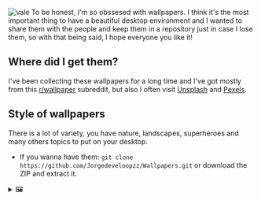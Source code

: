 ![vale](https://user-images.githubusercontent.com/80071604/160773932-7647dbe0-e052-4443-9e41-8d17272e6cbf.png)
To be honest, I'm so obssesed with wallpapers. I think it's the most important thing to have a beautiful desktop environment and I wanted to share them with the people and keep them in a repository just in case I lose them, so with that being said, I hope everyone you like it!

## Where did I get them?
I've been collecting these wallpapers for a long time and I've got mostly from this [r/wallpaper](https://www.reddit.com/r/wallpaper/) subreddit, but also I often visit [Unsplash](https://unsplash.com/) and [Pexels](https://www.pexels.com/).

## Style of wallpapers
There is a lot of variety, you have nature, landscapes, superheroes and many others topics to put on your desktop.
* If you wanna have them: `git clone https://github.com/Jorgedeveloopzz/Wallpapers.git` or download the ZIP and extract it.

<details>
  <summary>🖼️</summary>
    <div align="center">
      <img src="https://raw.githubusercontent.com/jorgeloopzz/Wallpapers/main/0008.jpg" width=300>
      <img src="https://raw.githubusercontent.com/jorgeloopzz/Wallpapers/main/0210.jpg" width=300>
      <img src="https://raw.githubusercontent.com/jorgeloopzz/Wallpapers/main/0229.jpg" width=300>
      <img src="https://raw.githubusercontent.com/jorgeloopzz/Wallpapers/main/0143.jpg" width=300>
      <img src="https://raw.githubusercontent.com/jorgeloopzz/Wallpapers/main/0223.png" width=300>
      <img src="https://raw.githubusercontent.com/jorgeloopzz/Wallpapers/main/0180.jpg" width=300>
      <img src="https://raw.githubusercontent.com/jorgeloopzz/Wallpapers/main/0170.jpg" width=300>
      <img src="https://raw.githubusercontent.com/jorgeloopzz/Wallpapers/main/0216.png" width=300>
      <img src="https://raw.githubusercontent.com/jorgeloopzz/Wallpapers/main/0015.jpg" width=300>
      <img src="https://raw.githubusercontent.com/jorgeloopzz/Wallpapers/main/0050.jpg" width=300>
      <img src="https://raw.githubusercontent.com/jorgeloopzz/Wallpapers/main/0052.jpg" width=300>
      <img src="https://raw.githubusercontent.com/jorgeloopzz/Wallpapers/main/0069.jpg" width=300>
    </div>
</details>

